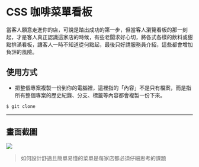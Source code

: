# CSS 咖啡菜單看板

當客人願意走進你的店，可說是踏出成功的第一步，但當客人瀏覽看板的那一刻起，才是客人真正認識這家店的時候，有些老闆求好心切，將各式各樣的飲料或甜點排滿看板，讓客人一時不知道從何點起，最後只好請服務員介紹，這些都會增加負評的風險。

## 使用方式
- 把整個專案複製一份到你的電腦裡，這裡指的「內容」不是只有檔案，而是指所有整個專案的歷史紀錄、分支、標籤等內容都會複製一份下來。
```sh
$ git clone
```

----

## 畫面截圖
![](https://i.imgur.com/WDfF3gK.png)
> 如何設計舒適且簡單易懂的菜單是每家店都必須仔細思考的課題